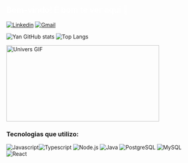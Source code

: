 <h2 style="color: white;">  Bem-vindo! É bom te ver aqui 🌌</h2> 

[![Linkedin](https://img.shields.io/badge/LinkedIn-0077B5?style=for-the-badge&logo=linkedin&logoColor=white)](https://www.linkedin.com/in/yan-lucas-398a19267/)
[![Gmail](https://img.shields.io/badge/Gmail-D14836?style=for-the-badge&logo=gmail&logoColor=white)](mailto:yanlucascarvalho20@gmail.com) 

![Yan GitHub stats](https://github-readme-stats.vercel.app/api?username=YanLucass&show_icons=true&theme=tokyonight)
![Top Langs](https://github-readme-stats.vercel.app/api/top-langs/?username=YanLucass&layout=compact&card_height=300&bg_color=1a1b27)

<div align="left">
  <img src="https://media.discordapp.net/attachments/686347332778065928/1165347626716250122/univers.gif?ex=6546858d&is=6534108d&hm=2524b46ea26b5948e0655894878fbb9b9d3cc8911b9f2ef7af06f6781ad58c0b&=" alt="Univers GIF" width="400" height="200">
</div>


### Tecnologias que utilizo:
<img src="https://img.shields.io/badge/JavaScript-F7DF1E?style=for-the-badge&logo=javascript&logoColor=black" alt="Javascript" style="display: inline-block;"><img src="https://img.shields.io/badge/TypeScript-007ACC?style=for-the-badge&logo=typescript&logoColor=white" alt="Typescript" style="display: inline-block;">
<img src="https://img.shields.io/badge/Node.js-43853D?style=for-the-badge&logo=node.js&logoColor=white" alt="Node.js" style="display: inline-block;">
<img src="https://img.shields.io/badge/Java-ED8B00?style=for-the-badge&logo=openjdk&logoColor=white" alt="Java" style="display: inline-block;">
<img src="https://img.shields.io/badge/postgresql-4169e1?style=for-the-badge&logo=postgresql&logoColor=white" alt="PostgreSQL" style="display: inline-block;">
<img src="https://img.shields.io/badge/MySQL-4479A1?style=for-the-badge&logo=mysql&logoColor=white" alt="MySQL" style="display: inline-block;">
<img src="https://img.shields.io/badge/React-20232A?style=for-the-badge&logo=react&logoColor=61DAFB" alt="React" style="display: inline-block;"> 
</div>
<div>
</div><br>
